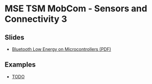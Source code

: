 # MSE TSM MobCom - Sensors and Connectivity 3
## Slides
* [Bluetooth Low Energy on Microcontrollers (PDF)](http://)

## Examples
* [TODO](Arduino/HelloWorld)
